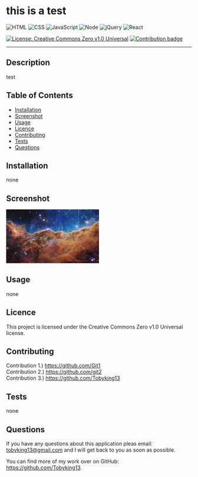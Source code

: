 
  # this is a test

   <img src="https://cdn.jsdelivr.net/gh/devicons/devicon/icons/html5/html5-original.svg" alt="HTML" style="width:5%">  <img src="https://cdn.jsdelivr.net/gh/devicons/devicon/icons/css3/css3-original.svg" alt="CSS" style="width:5%">  <img src="https://cdn.jsdelivr.net/gh/devicons/devicon/icons/javascript/javascript-plain.svg" alt="JavaScript" style="width:5%">  <img src="https://cdn.jsdelivr.net/gh/devicons/devicon/icons/nodejs/nodejs-original.svg" alt="Node" style="width:5%">  <img src="https://cdn.jsdelivr.net/gh/devicons/devicon/icons/jquery/jquery-original.svg" alt="jQuery" style="width:5%">  <img src="https://cdn.jsdelivr.net/gh/devicons/devicon/icons/react/react-original.svg" alt="React" style="width:5%"> 

  [![License: Creative Commons Zero v1.0 Universal](https://img.shields.io/badge/License-CC0_1.0-lightgrey.svg)](http://creativecommons.org/publicdomain/zero/1.0/) [![Contribution badge](https://img.shields.io/badge/Contributions-3-blue.svg)](#contributing)

  <hr>

  ## Description 

  test 

  ## Table of Contents

  - [Installation](#installation)
  - [Screenshot](#screenshot)
  - [Usage](#usage)
  - [Licence](#licence)
  - [Contributing](#contributing)
  - [Tests](#tests)
  - [Questions](#questions)

  ## Installation 

  none

  ## Screenshot

  <img src="assets/nebula.jpg" alt="this is a test" style="width:50%"></img>

  ## Usage

  none

  ## Licence

  This project is licensed under the Creative Commons Zero v1.0 Universal license.

  ## Contributing

  Contribution 1.) https://github.com/Git1 <br>   Contribution 2.) https://github.com/git2 <br>   Contribution 3.) https://github.com/Tobyking13 <br>
  
  ## Tests

  none

  ## Questions

  If you have any questions about this application pleas email: tobyking13@gmail.com and I will get back to you as soon as possible. 
  
  You can find more of my work over on GitHub: https://github.com/Tobyking13.
  